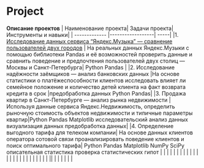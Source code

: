 # Project
**Описание проектов**
| Наименование проекта| Задачи проекта| Инструменты и навыки|
| ------------- |------------------| -----|
|1. [Исследование данных сервиса “Яндекс.Музыка” — сравнение пользователей двух городов](https://github.com/Maria-Petrash/Project/blob/main/1.%20%D0%98%D1%81%D1%81%D0%BB%D0%B5%D0%B4%D0%BE%D0%B2%D0%B0%D0%BD%D0%B8%D0%B5%20%D0%B4%D0%B0%D0%BD%D0%BD%D1%8B%D1%85%20%D1%81%D0%B5%D1%80%D0%B2%D0%B8%D1%81%D0%B0%20%E2%80%9C%D0%AF%D0%BD%D0%B4%D0%B5%D0%BA%D1%81.%D0%9C%D1%83%D0%B7%D1%8B%D0%BA%D0%B0%E2%80%9D%20%E2%80%94%20%D1%81%D1%80%D0%B0%D0%B2%D0%BD%D0%B5%D0%BD%D0%B8%D0%B5%20%D0%BF%D0%BE%D0%BB%D1%8C%D0%B7%D0%BE%D0%B2%D0%B0%D1%82%D0%B5%D0%BB%D0%B5%D0%B9%20%D0%B4%D0%B2%D1%83%D1%85%20%D0%B3%D0%BE%D1%80%D0%BE%D0%B4%D0%BE%D0%B2.ipynb) | На реальных данных Яндекс.Музыки c помощью библиотеки Pandas и её возможностей проверить данные и сравнить поведение и предпочтения пользователей двух столиц — Москвы и Санкт-Петербурга| Python Pandas |
|2. Исследование надёжности заёмщиков — анализ банковских данных    |На основе статистики о платёжеспособности клиентов исследовать влияет ли семейное положение и количество детей клиента на факт возврата кредита в срок |предобработка данных Python Pandas|
|3. Продажа квартир в Санкт-Петербурге — анализ рынка недвижимости  | Используя данные сервиса Яндекс.Недвижимость, определить рыночную стоимость объектов недвижимости и типичные параметры квартир|Python Pandas Matplotlib исследовательский анализ данных визуализация данных предобработка данных|
|4. Определение выгодного тарифа для телеком компании| На основе данных клиентов оператора сотовой связи проанализировать поведение клиентов и поиск оптимального тарифа| Python Pandas Matplotlib NumPy SciPy описательная статистика проверка статистических гипот    |
| |        |     |
| |        |     |
| |        |     |
| |        |     |
| |        |     |
| |        |     |
||        |     |
| |        |     |
